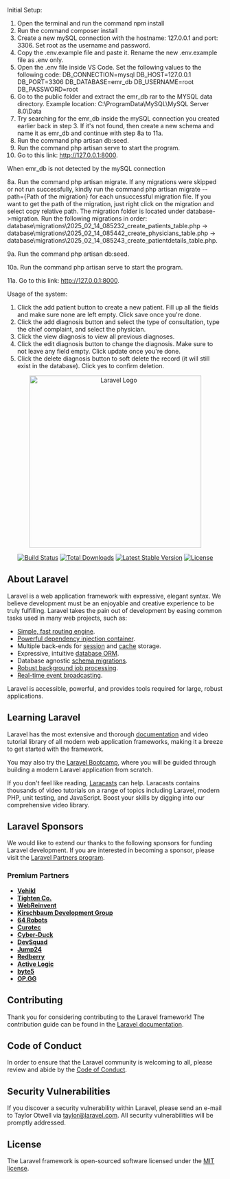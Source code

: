 Initial Setup:

1. Open the terminal and run the command npm install
2. Run the command composer install
3. Create a new mySQL connection with the hostname: 127.0.0.1 and port: 3306. Set root as the username and password.
4. Copy the .env.example file and paste it. Rename the new .env.example file as .env only.
5. Open the .env file inside VS Code. Set the following values to the following code:
    DB_CONNECTION=mysql
    DB_HOST=127.0.0.1
    DB_PORT=3306
    DB_DATABASE=emr_db
    DB_USERNAME=root
    DB_PASSWORD=root
6. Go to the public folder and extract the emr_db rar to the MYSQL data directory. Example location: C:\ProgramData\MySQL\MySQL Server 8.0\Data
7. Try searching for the emr_db inside the mySQL connection you created earlier back in step 3. If it's not found, then create a new schema and name it as emr_db and continue with step 8a to 11a.
8. Run the command php artisan db:seed.
9. Run the command php artisan serve to start the program.
10. Go to this link: http://127.0.0.1:8000.

When emr_db is not detected by the mySQL connection

8a. Run the command php artisan migrate. If any migrations were skipped or not run successfully, kindly run the command php artisan migrate --path={Path of the migration} for each unsuccessful migration file. If you want to get the path of the migration, just right click on the migration and select copy relative path. The migration folder is located under database->migration. Run the following migrations in order: database\migrations\2025_02_14_085232_create_patients_table.php -> database\migrations\2025_02_14_085442_create_physicians_table.php -> database\migrations\2025_02_14_085243_create_patientdetails_table.php.

9a. Run the command php artisan db:seed.

10a. Run the command php artisan serve to start the program.

11a. Go to this link: http://127.0.0.1:8000.

Usage of the system:
1. Click the add patient button to create a new patient. Fill up all the fields and make sure none are left empty. Click save once you're done.
2. Click the add diagnosis button and select the type of consultation, type the chief complaint, and select the physician.
3. Click the view diagnosis to view all previous diagnoses.
4. Click the edit diagnosis button to change the diagnosis. Make sure to not leave any field empty. Click update once you're done.
5. Click the delete diagnosis button to soft delete the record (it will still exist in the database). Click yes to confirm deletion. 

<p align="center"><a href="https://laravel.com" target="_blank"><img src="https://raw.githubusercontent.com/laravel/art/master/logo-lockup/5%20SVG/2%20CMYK/1%20Full%20Color/laravel-logolockup-cmyk-red.svg" width="400" alt="Laravel Logo"></a></p>

<p align="center">
<a href="https://github.com/laravel/framework/actions"><img src="https://github.com/laravel/framework/workflows/tests/badge.svg" alt="Build Status"></a>
<a href="https://packagist.org/packages/laravel/framework"><img src="https://img.shields.io/packagist/dt/laravel/framework" alt="Total Downloads"></a>
<a href="https://packagist.org/packages/laravel/framework"><img src="https://img.shields.io/packagist/v/laravel/framework" alt="Latest Stable Version"></a>
<a href="https://packagist.org/packages/laravel/framework"><img src="https://img.shields.io/packagist/l/laravel/framework" alt="License"></a>
</p>

## About Laravel

Laravel is a web application framework with expressive, elegant syntax. We believe development must be an enjoyable and creative experience to be truly fulfilling. Laravel takes the pain out of development by easing common tasks used in many web projects, such as:

- [Simple, fast routing engine](https://laravel.com/docs/routing).
- [Powerful dependency injection container](https://laravel.com/docs/container).
- Multiple back-ends for [session](https://laravel.com/docs/session) and [cache](https://laravel.com/docs/cache) storage.
- Expressive, intuitive [database ORM](https://laravel.com/docs/eloquent).
- Database agnostic [schema migrations](https://laravel.com/docs/migrations).
- [Robust background job processing](https://laravel.com/docs/queues).
- [Real-time event broadcasting](https://laravel.com/docs/broadcasting).

Laravel is accessible, powerful, and provides tools required for large, robust applications.

## Learning Laravel

Laravel has the most extensive and thorough [documentation](https://laravel.com/docs) and video tutorial library of all modern web application frameworks, making it a breeze to get started with the framework.

You may also try the [Laravel Bootcamp](https://bootcamp.laravel.com), where you will be guided through building a modern Laravel application from scratch.

If you don't feel like reading, [Laracasts](https://laracasts.com) can help. Laracasts contains thousands of video tutorials on a range of topics including Laravel, modern PHP, unit testing, and JavaScript. Boost your skills by digging into our comprehensive video library.

## Laravel Sponsors

We would like to extend our thanks to the following sponsors for funding Laravel development. If you are interested in becoming a sponsor, please visit the [Laravel Partners program](https://partners.laravel.com).

### Premium Partners

- **[Vehikl](https://vehikl.com/)**
- **[Tighten Co.](https://tighten.co)**
- **[WebReinvent](https://webreinvent.com/)**
- **[Kirschbaum Development Group](https://kirschbaumdevelopment.com)**
- **[64 Robots](https://64robots.com)**
- **[Curotec](https://www.curotec.com/services/technologies/laravel/)**
- **[Cyber-Duck](https://cyber-duck.co.uk)**
- **[DevSquad](https://devsquad.com/hire-laravel-developers)**
- **[Jump24](https://jump24.co.uk)**
- **[Redberry](https://redberry.international/laravel/)**
- **[Active Logic](https://activelogic.com)**
- **[byte5](https://byte5.de)**
- **[OP.GG](https://op.gg)**

## Contributing

Thank you for considering contributing to the Laravel framework! The contribution guide can be found in the [Laravel documentation](https://laravel.com/docs/contributions).

## Code of Conduct

In order to ensure that the Laravel community is welcoming to all, please review and abide by the [Code of Conduct](https://laravel.com/docs/contributions#code-of-conduct).

## Security Vulnerabilities

If you discover a security vulnerability within Laravel, please send an e-mail to Taylor Otwell via [taylor@laravel.com](mailto:taylor@laravel.com). All security vulnerabilities will be promptly addressed.

## License

The Laravel framework is open-sourced software licensed under the [MIT license](https://opensource.org/licenses/MIT).
